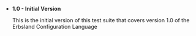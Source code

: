 
-   **1.0 - Initial Version**
    
    This is the initial version of this test suite that covers version 1.0 of the Erbsland Configuration Language

